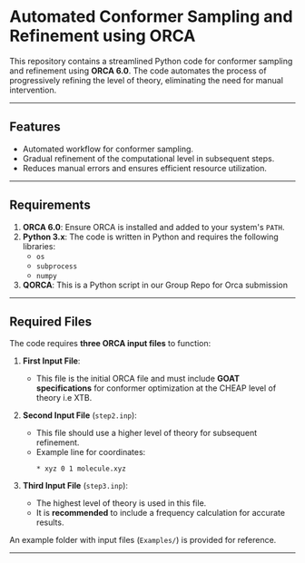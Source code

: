 # **Automated Conformer Sampling and Refinement using ORCA**

This repository contains a streamlined Python code for conformer sampling and refinement using **ORCA 6.0**. The code automates the process of progressively refining the level of theory, eliminating the need for manual intervention.

---

## **Features**
- Automated workflow for conformer sampling.
- Gradual refinement of the computational level in subsequent steps.
- Reduces manual errors and ensures efficient resource utilization.

---

## **Requirements**
1. **ORCA 6.0**: Ensure ORCA is installed and added to your system's `PATH`.
2. **Python 3.x**: The code is written in Python and requires the following libraries:
   - `os`
   - `subprocess`
   - `numpy`
3. **QORCA**: This is a Python script in our Group Repo for Orca submission
---

## **Required Files**
The code requires **three ORCA input files** to function:

1. **First Input File**:  
   - This file is the initial ORCA file and must include **GOAT specifications** for conformer optimization at the CHEAP level of theory i.e XTB.  

2. **Second Input File** (`step2.inp`):  
   - This file should use a higher level of theory for subsequent refinement.
   - Example line for coordinates:  
     ```
     * xyz 0 1 molecule.xyz
     ```
3. **Third Input File** (`step3.inp`):  
   - The highest level of theory is used in this file.  
   - It is **recommended** to include a frequency calculation for accurate results.

An example folder with input files (`Examples/`) is provided for reference.

---


